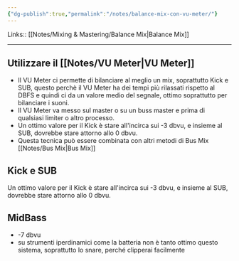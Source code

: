 ```yaml
---
{"dg-publish":true,"permalink":"/notes/balance-mix-con-vu-meter/"}
---
```


Links:: [[Notes/Mixing & Mastering/Balance Mix\|Balance Mix]]

---
## Utilizzare il [[Notes/VU Meter\|VU Meter]]

- Il VU Meter ci permette di bilanciare al meglio un mix, soprattutto Kick e SUB, questo perchè il VU Meter ha dei tempi più rilassati rispetto al DBFS e quindi ci da un valore medio del segnale, ottimo soprattutto per bilanciare i suoni.
- Il VU Meter va messo sul master o su un buss master e prima di qualsiasi limiter o altro processo.
- Un ottimo valore per il Kick è stare all'incirca sui -3 dbvu, e insieme al SUB, dovrebbe stare attorno allo 0 dbvu.
- Questa tecnica può essere combinata con altri metodi di Bus Mix [[Notes/Bus Mix\|Bus Mix]]

## Kick e SUB

Un ottimo valore per il Kick è stare all'incirca sui -3 dbvu, e insieme al SUB, dovrebbe stare attorno allo 0 dbvu.

## MidBass

- -7 dbvu
- su strumenti iperdinamici come la batteria non è tanto ottimo questo sistema, soprattutto lo snare, perché clipperai facilmente

